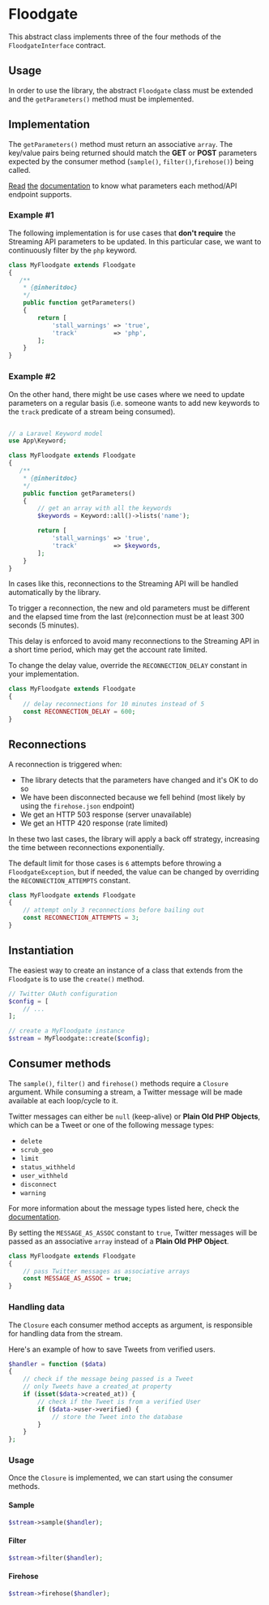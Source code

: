 # Floodgate
This abstract class implements three of the four methods of the `FloodgateInterface` contract.

## Usage
In order to use the library, the abstract `Floodgate` class must be extended and the `getParameters()` method must be implemented.

## Implementation
The `getParameters()` method must return an associative `array`. The key/value pairs being returned should match the **GET** or **POST** parameters expected by the consumer method (`sample()`, `filter()`,`firehose()`) being called.

[Read](https://dev.twitter.com/streaming/reference/get/statuses/sample) [the](https://dev.twitter.com/streaming/reference/post/statuses/filter) [documentation](https://dev.twitter.com/streaming/reference/get/statuses/firehose) to know what parameters each method/API endpoint supports.

### Example #1
The following implementation is for use cases that **don't require** the Streaming API parameters to be updated. In this particular case, we want to continuously filter by the `php` keyword.

```php
class MyFloodgate extends Floodgate
{
   /**
    * {@inheritdoc}
    */
    public function getParameters()
    {
        return [
            'stall_warnings' => 'true',
            'track'          => 'php',
        ];
    }
}

```

### Example #2
On the other hand, there might be use cases where we need to update parameters on a regular basis (i.e. someone wants to add new keywords to the `track` predicate of a stream being consumed).

```php

// a Laravel Keyword model
use App\Keyword;

class MyFloodgate extends Floodgate
{
   /**
    * {@inheritdoc}
    */
    public function getParameters()
    {
        // get an array with all the keywords
        $keywords = Keyword::all()->lists('name');

        return [
            'stall_warnings' => 'true',
            'track'          => $keywords,
        ];
    }
}

```

In cases like this, reconnections to the Streaming API will be handled automatically by the library. 

To trigger a reconnection, the new and old parameters must be different and the elapsed time from the last (re)connection must be at least 300 seconds (5 minutes).

This delay is enforced to avoid many reconnections to the Streaming API in a short time period, which may get the account rate limited.

To change the delay value, override the `RECONNECTION_DELAY` constant in your implementation.

```php
class MyFloodgate extends Floodgate
{
    // delay reconnections for 10 minutes instead of 5
    const RECONNECTION_DELAY = 600;
}

```

## Reconnections
A reconnection is triggered when:

- The library detects that the parameters have changed and it's OK to do so
- We have been disconnected because we fell behind (most likely by using the `firehose.json` endpoint)
- We get an HTTP 503 response (server unavailable)
- We get an HTTP 420 response (rate limited)

In these two last cases, the library will apply a back off strategy, increasing the time between reconnections exponentially.

The default limit for those cases is `6` attempts before throwing a `FloodgateException`, but if needed, the value can be changed by overriding the `RECONNECTION_ATTEMPTS` constant.

```php
class MyFloodgate extends Floodgate
{
    // attempt only 3 reconnections before bailing out
    const RECONNECTION_ATTEMPTS = 3;
}

```

## Instantiation
The easiest way to create an instance of a class that extends from the `Floodgate` is to use the `create()` method.

```php
// Twitter OAuth configuration
$config = [
    // ...
];

// create a MyFloodgate instance
$stream = MyFloodgate::create($config);
```

## Consumer methods
The `sample()`, `filter()` and `firehose()` methods require a `Closure` argument. While consuming a stream, a Twitter message will be made available at each loop/cycle to it.

Twitter messages can either be `null` (keep-alive) or **Plain Old PHP Objects**, which can be a Tweet or one of the following message types:

- `delete`
- `scrub_geo`
- `limit`
- `status_withheld`
- `user_withheld`
- `disconnect`
- `warning`

For more information about the message types listed here, check the [documentation](https://dev.twitter.com/streaming/overview/messages-types).

By setting the `MESSAGE_AS_ASSOC` constant to `true`, Twitter messages will be passed as an associative `array` instead of a **Plain Old PHP Object**.

```php
class MyFloodgate extends Floodgate
{
    // pass Twitter messages as associative arrays
    const MESSAGE_AS_ASSOC = true;
}

```

### Handling data
The `Closure` each consumer method accepts as argument, is responsible for handling data from the stream.

Here's an example of how to save Tweets from verified users.
```php
$handler = function ($data) 
{
    // check if the message being passed is a Tweet
    // only Tweets have a created_at property
    if (isset($data->created_at)) {
        // check if the Tweet is from a verified User
        if ($data->user->verified) {
            // store the Tweet into the database
        }
    }
};
```

### Usage
Once the `Closure` is implemented, we can start using the consumer methods.

#### Sample
```php
$stream->sample($handler);
```

#### Filter
```php
$stream->filter($handler);
```

#### Firehose
```php
$stream->firehose($handler);
```
